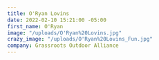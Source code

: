 ```yaml
---
title: O'Ryan Lovins
date: 2022-02-10 15:21:00 -05:00
first_name: O'Ryan
image: "/uploads/O'Ryan%20Lovins.jpg"
crazy_image: "/uploads/O'Ryan%20Lovins_Fun.jpg"
company: Grassroots Outdoor Alliance
---
```


